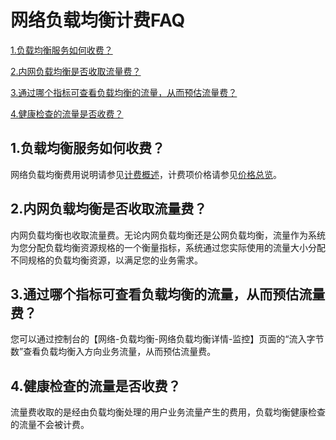 # 网络负载均衡计费FAQ

[1.负载均衡服务如何收费？](Price-FAQ#user-content-1)

[2.内网负载均衡是否收取流量费？](Price-FAQ#user-content-3)

[3.通过哪个指标可查看负载均衡的流量，从而预估流量费？](Price-FAQ#user-content-5)

[4.健康检查的流量是否收费？](Price-FAQ#user-content-6)

## 1.负载均衡服务如何收费？
<div id="user-content-1"></div>

网络负载均衡费用说明请参见[计费概述](Billing-Overview.md)，计费项价格请参见[价格总览](Price-Overview.md)。

## 2.内网负载均衡是否收取流量费？
<div id="user-content-3"></div>

内网负载均衡也收取流量费。无论内网负载均衡还是公网负载均衡，流量作为系统为您分配负载均衡资源规格的一个衡量指标，系统通过您实际使用的流量大小分配不同规格的负载均衡资源，以满足您的业务需求。

## 3.通过哪个指标可查看负载均衡的流量，从而预估流量费？
<div id="user-content-5"></div>

您可以通过控制台的【网络-负载均衡-网络负载均衡详情-监控】页面的“流入字节数”查看负载均衡入方向业务流量，从而预估流量费。

## 4.健康检查的流量是否收费？
<div id="user-content-6"></div>

流量费收取的是经由负载均衡处理的用户业务流量产生的费用，负载均衡健康检查的流量不会被计费。
